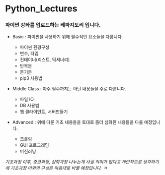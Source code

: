 # Python_Lectures

### 파이썬 강좌를 업로드하는 레파지토리 입니다. 

- Basic : 파이썬을 사용하기 위해 필수적인 요소들을 다룹니다. 
    - 파이썬 환경구성
    - 변수, 타입
    - 컨테이너(리스트, 딕셔너리)
    - 반복문 
    - 분기문
    - pip3 사용법

- Middle Class : 아주 필수까지는 아닌 내용들을 주로 다룹니다. 
    - 파일 IO
    - DB 사용법 
    - 웹 클라이언트, 서버만들기

- Advanced : 위에 다룬 기초 내용들을 토대로 좀더 심화된 내용들을 다룰 예정입니다. 
    - 크롤링
    - GUI 프로그래밍 
    - 머신러닝
    
    
*기초과정 이후, 중급과정, 심화과정 나누는게 사실 의미가 없다고 개인적으로 생각하기에
기초과정 이외의 구성은 마음대로 바뀔 예정입니다. ㅋ*
